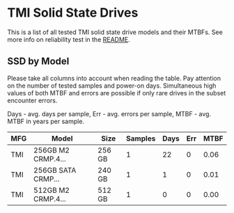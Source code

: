 TMI Solid State Drives
======================

This is a list of all tested TMI solid state drive models and their MTBFs. See
more info on reliability test in the [README](https://github.com/linuxhw/SMART).

SSD by Model
------------

Please take all columns into account when reading the table. Pay attention on the
number of tested samples and power-on days. Simultaneous high values of both MTBF
and errors are possible if only rare drives in the subset encounter errors.

Days - avg. days per sample,
Err  - avg. errors per sample,
MTBF - avg. MTBF in years per sample.

| MFG       | Model              | Size   | Samples | Days  | Err   | MTBF |
|-----------|--------------------|--------|---------|-------|-------|------|
| TMI       | 256GB M2 CRMP.4... | 256 GB | 1       | 22    | 0     | 0.06   |
| TMI       | 256GB SATA CRMP... | 240 GB | 1       | 1     | 0     | 0.01   |
| TMI       | 512GB M2 CRMP.4... | 512 GB | 1       | 0     | 0     | 0.00   |
